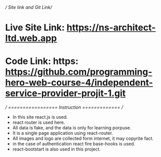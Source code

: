 */ Site link and Git Link/*

# Live Site Link:  https://ns-architect-ltd.web.app



# Code Link: https: https://github.com/programming-hero-web-course-4/independent-service-provider-projit-1.git 


*/     =================    Instruction      =============         /*
* In this site react.js is used.
* react router is used here.
* All data is fake, and the data is only for learning porpuse.
* It is a single page application using react-router.
* All images and logo are collected form internet, it may copyrite fact.
* in the case of authentication react fire base-hooks is used.
* react-bootstart is also used in this project. 